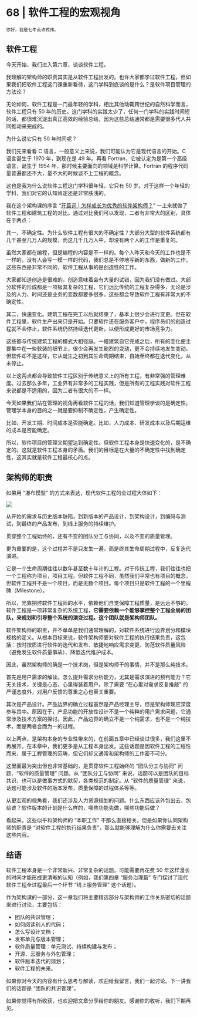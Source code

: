 # 68 | 软件工程的宏观视角

    你好，我是七牛云许式伟。

## 软件工程

今天开始，我们进入第六章，谈谈软件工程。

我理解的架构师的职责其实是从软件工程出发的。也许大家都学过软件工程，但如果我们把软件工程这门课重新看待，这门学科到底谈的是什么？是软件项目管理的方法论？

无论如何，软件工程是一门最年轻的学科，相比其他动辄跨世纪的自然科学而言，软件工程只有 50 年的历史。这门学科的实践太少了，任何一门学科的实践时间短的话，都很难沉淀出真正高效的经验总结，因为这些总结通常都是需要很多代人共同推动来完成的。

为什么说它只有 50 年时间呢？

我们先来看看 C 语言，一般意义上来说，我们可能认为它是现代语言的开始。C 语言诞生于 1970 年，到现在是 49 年。再看 Fortran，它被认定为是第一个高级语言，诞生于 1954 年，那时候主要面向的领域是科学计算。Fortran 的程序代码量普遍都还不大，量不大的时候谈不上工程的概念。

这也是我为什么说软件工程这门学科很年轻，它只有 50 岁。对于这样一个年轻的学科，我们对它的认知肯定还是非常肤浅的。

我在这个架构课的序言 “[开篇词 | 怎样成长为优秀的软件架构师？](https://time.geekbang.org/column/article/89668?utm_term=pc_interstitial_28)” 一上来就做了软件工程和建筑工程的对比。通过对比我们可以发现，二者有非常大的区别，具体在于两点：

其一，不确定性。为什么软件工程有很大的不确定性？大部分大型的软件系统都有几千甚至几万人的规模，而这几千几万人中，却没有两个人的工作是重复的。

虽然大家都在编程，但是编程的内容是不一样的。每个人昨天和今天的工作也是不一样的，没有人会写一模一样的代码，我们总是不停地写新的东西，做新的工作。这些东西是非常不同的，软件工程从事的是创造性的工作。

大家都知道创造是很难的，创造意味着会有大量的试错，因为我们没有做过。大部分软件的形成都是一项极其复杂的工程，它们远比传统的工程复杂得多，无论是涉及的人力、时间还是业务的变数都要多很多。这些都会导致软件工程有非常大的不确定性。

其二，快速变化。建筑工程在完工以后就结束了，基本上很少会进行变更。但在软件工程里，软件生产出来只是开始。只要软件还在服务客户中，程序员们的创造过程就不会停止，软件系统仍然持续迭代更新，以便形成更好的市场竞争力。

这些都与传统建筑工程的模式大相径庭。一幢建筑自它完成之后，所有的变化便主要集中在一些软装的细节上，很少会再发生剧烈的变动，更不会持续地发生变动。但软件却不是这样，它从诞生之初到其生命周期结束，自始至终都在迭代变化，从未停止。

以上这两点都会导致软件工程区别于传统意义上的所有工程，有非常强的管理难度。过去那么多年，工业界有非常多的工程实践，但是所有的工程实践对软件工程来说都是不适用的，因为二者有很大的不一样。

今天如果我们站在管理的视角再看软件工程的话，我们知道管理学谈的是确定性。管理学本身的目的之一就是要抑制不确定性，产生确定性。

比如，开发工期、时间成本是否能确定。比如，人力成本、研发成本以及后期运维的成本是否能确定。

所以，软件项目的管理又期望达到确定性。但软件工程本身是快速变化的，是不确定的。这就是软件工程本身的矛盾。我们的目标是在大量的不确定性中找到确定性，这其实就是软件工程最核心的点。

## 架构师的职责

如果用 “瀑布模型” 的方式来表达，现代软件工程的全过程大体如下：

![](https://static001.geekbang.org/resource/image/e9/84/e95250171fc1ab33258895c10bd8dd84.png)

从开始的需求与历史版本缺陷，到新版本的产品设计，到架构设计，到编码与测试，到最终的产品发布，到线上服务的持续维护。

贯穿整个工程始终的，还有不变的团队分工与协同，以及不变的质量管理。

更为重要的是，这个过程并不是只发生一遍，而是终其生命周期过程中，反复迭代演进。

它是一个生命周期往往以数年甚至数十年计的工程。对于传统工程，我们往往也把一个工程称为项目，项目工程。但软件工程不同，虽然我们平常也有项目的概念，但软件工程并不是一个项目，而是无数个项目。每个项目只是软件工程的一个里程碑（Milestone）。

所以，光靠把控软件工程师的水平，依赖他们自觉保障工程质量，是远远不够的。软件工程是一项非常复杂的系统工程，**它需要依赖一个能够掌控整个工程全局的团队，来规划和引导整个系统的演变过程。这个团队就是架构师团队。**

软件架构师的职责，并不单单是我们通常理解的，对软件系统进行边界划分和模块规格的定义。从根本目标来说，软件架构师要对软件工程的执行结果负责，这包括：按时按质进行软件的迭代和发布、敏捷地响应需求变更、防范软件质量风险（避免发生软件质量事故）、降低迭代维护成本。

因此，虽然架构师的确是一个技术岗，但是架构师干的事情，并不是那么纯技术。

首先是用户需求的解读。怎么提升需求分析能力，尤其是需求演进的预判能力？它无关技术，关键是心态，心里得装着用户。除了需要 “在心里对需求反复推敲” 的严谨态度外，对用户反馈的尊重之心也至关重要。

其次是产品设计。产品边界的确立过程虽然是产品经理主导，但是架构师理应深度参与其中。原因在于，产品功能的开放性设计不是一个纯粹的用户需求问题，它通常涉及技术方案的探讨。因此，产品边界的确立不是一个纯需求，也不是一个纯技术，而是两者合而为一的过程。

以上两点，是架构本身的专业性带来的，在前面五章中已经谈过很多，我们这里不再展开。在本章中，我们更多是从工程本身出发。这些话题是因软件工程的工程性而来，属于工程管理的范畴，但它们却又通常和架构师的工作密不可分。

这里面最为突出但也非常基础的，是贯穿软件工程始终的 “团队分工与协同” 问题、“软件的质量管理” 问题。从 “团队分工与协同” 来说，话题可以是团队的目标共识，也可以是做事方式的默契，各类规范的制定。从 “软件的质量管理” 来说，话题可能涉及软件的版本发布，质量保障的过程体系等等。

从更宏观的视角看，我们还涉及人力资源规划的问题。什么东西应该外包出去，包给谁？软件版本的计划是什么样的，哪些功能先做，哪些功能后做？

看起来，这些似乎和架构师的 “本职工作” 不那么直接相关。但是如果你认同架构师的职责是 “对软件工程的执行结果负责”，那么就能够理解为什么你需要去关注这些内容。

## 结语

软件工程本身是一个非常新兴、非常复杂的话题。可能需要再花费 50 年这样漫长的时间才能形成更清晰的认知（例如，我们第四章 “服务治理篇” 专门探讨了现代软件工程全过程最后一个环节 “线上服务管理” 这个话题）。

作为架构课的一部分，这一章我们将主要精选部分与架构师的工作关系密切的话题来进行讨论，主要包括：

*   团队的共识管理；
*   如何阅读别人的代码；
*   怎么写设计文档；
*   发布单元与版本管理；
*   软件质量管理：单元测试、持续构建与发布；
*   开源、云服务与外包管理；
*   软件版本迭代的规划；
*   软件工程的未来。

如果你对今天的内容有什么思考与解读，欢迎给我留言，我们一起讨论。下一讲我们的话题是 “团队的共识管理”。

如果你觉得有所收获，也欢迎把文章分享给你的朋友。感谢你的收听，我们下期再见。
    